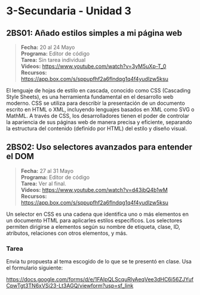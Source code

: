 # 3-Secundaria - Unidad 3

## 2BS01: Añado estilos simples a mi página web

> <i class="bi bi-calendar"></i> **Fecha:** 20 al 24 Mayo<br><i class="bi bi-laptop"></i> **Programa:** Editor de código<br><i class="bi bi-clipboard-check"></i> **Tarea:** Sin tarea individual <br><i class="bi bi-youtube txt-red"></i> **Videos:** https://www.youtube.com/watch?v=3yM5uXp-T_0<br><i class="bi bi-files"></i> **Recursos:** https://app.box.com/s/sppupfhf2a6flndqg1q4f4yudlzw5ksu

El lenguaje de hojas de estilo en cascada, conocido como CSS (Cascading Style Sheets), es una herramienta fundamental en el desarrollo web moderno. CSS se utiliza para describir la presentación de un documento escrito en HTML o XML, incluyendo lenguajes basados en XML como SVG o MathML. A través de CSS, los desarrolladores tienen el poder de controlar la apariencia de sus páginas web de manera precisa y eficiente, separando la estructura del contenido (definido por HTML) del estilo y diseño visual.

<div class="currentTheme">

## 2BS02: Uso selectores avanzados para entender el DOM

> <i class="bi bi-calendar"></i> **Fecha:** 27 al 31 Mayo<br><i class="bi bi-laptop"></i> **Programa:** Editor de código<br><i class="bi bi-clipboard-check"></i> **Tarea:** Ver al final.<br><i class="bi bi-youtube txt-red"></i> **Videos:** https://www.youtube.com/watch?v=d43jbQ4b1wM<br><i class="bi bi-files"></i> **Recursos:** https://app.box.com/s/sppupfhf2a6flndqg1q4f4yudlzw5ksu

Un selector en CSS es una cadena que identifica uno o más elementos en un documento HTML para aplicarles estilos específicos. Los selectores permiten dirigirse a elementos según su nombre de etiqueta, clase, ID, atributos, relaciones con otros elementos, y más.

### Tarea

Envia tu propuesta al tema escogido de lo que se te presentó en clase. Usa el formulario siguiente:

https://docs.google.com/forms/d/e/1FAIpQLScquRlyAeqVee3dHC6i56ZJYufCpwTgt3TN6xVSj23-Lt3AGQ/viewform?usp=sf_link

</div>